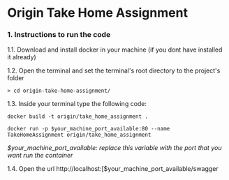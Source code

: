 # Origin Take Home Assignment


### 1. Instructions to run the code

1.1. Download and install docker in your machine (if you dont have installed it already)

1.2. Open the terminal and set the terminal's root directory to the project's folder

`> cd origin-take-home-assignment/`

1.3. Inside your terminal type the following code:

`docker build -t origin/take_home_assignment .`

`docker run -p $your_machine_port_available:80 --name TakeHomeAssignment origin/take_home_assignment`

*$your_machine_port_available: replace this variable with the port that you want run the container*

1.4. Open the url http://localhost:[$your_machine_port_available/swagger
